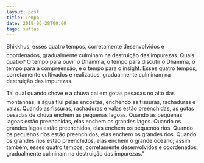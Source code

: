 ```yaml
---
layout: post
title: Tempo
date: 2019-06-28T00:00
tags: suttas
---
```

Bhikkhus, esses quatro tempos, corretamente desenvolvidos e coordenados, gradualmente culminam na destruição das impurezas. Quais quatro? O tempo para ouvir o Dhamma, o tempo para discutir o Dhamma, o tempo para a compreensão, e o tempo para o insight. Esses quatro tempos, corretamente cultivados e realizados, gradualmente culminam na destruição das impurezas.

Tal qual quando chove e a chuva cai em gotas pesadas no alto das montanhas, a água flui pelas encostas, enchendo as fissuras, rachaduras e valas. Quando as fissuras, rachaduras e valas estão preenchidas, as gotas pesadas de chuva enchem as pequenas lagoas. Quando as pequenas lagoas estão preenchidas, elas enchem os grandes lagos. Quando os grandes lagos estão preenchidos, elas enchem os pequenos rios. Quando os pequenos rios estão preenchidos, elas enchem os grandes rios. Quando os grandes rios estão preenchidos, elas enchem o grande oceano; assim também, esses quatro tempos, corretamente desenvolvidos e coordenados, gradualmente culminam na destruição das impurezas."

